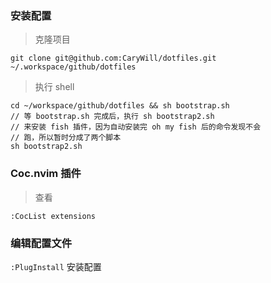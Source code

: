 ### 安装配置

> 克隆项目

```shell
git clone git@github.com:CaryWill/dotfiles.git ~/.workspace/github/dotfiles
```

> 执行 shell

```shell
cd ~/workspace/github/dotfiles && sh bootstrap.sh
// 等 bootstrap.sh 完成后，执行 sh bootstrap2.sh
// 来安装 fish 插件，因为自动安装完 oh my fish 后的命令发现不会
// 跑，所以暂时分成了两个脚本
sh bootstrap2.sh
```

### Coc.nvim 插件

> 查看

```vim
:CocList extensions
```

### 编辑配置文件

`:PlugInstall` 安装配置